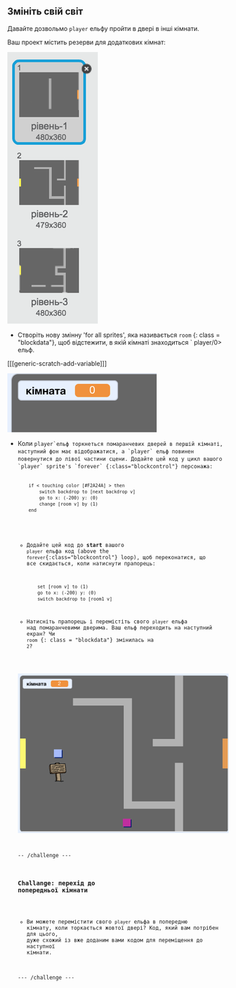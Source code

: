 ## Змініть свій світ

Давайте дозвольмо `player` ельфу пройти в двері в інші кімнати.

Ваш проект містить резерви для додаткових кімнат:

![скріншот](images/world-backdrops.png)

+ Створіть нову змінну 'for all sprites', яка називається `room` {: class = "blockdata"}, щоб відстежити, в якій кімнаті знаходиться ` player/0> ельф.</li>
</ul>

<p>[[[generic-scratch-add-variable]]]</p>

<p><img src="images/world-room.png" alt="скріншот" /></p>

<ul>
<li>Коли <code>player`ельф торкнеться помаранчевих дверей в першій кімнаті, наступний фон має відображатися, а `player` ельф повинен повернутися до лівої частини сцени. Додайте цей код у цикл вашого `player` sprite's `forever` {:class="blockcontrol"} персонажа:

```blocks
    if < touching color [#F2A24A] > then
        switch backdrop to [next backdrop v]
        go to x: (-200) y: (0)
        change [room v] by (1)
    end
```

+ Додайте цей код до **start** вашого `player` ельфа код (above the `forever`{:class="blockcontrol"} loop), щоб переконатися, що все скидається, коли натиснути прапорець:
    
    ```blocks
        set [room v] to (1)
        go to x: (-200) y: (0)
        switch backdrop to [room1 v]
    ```

+ Натисніть прапорець і перемістіть свого `player` ельфа над помаранчевими дверима. Ваш ельф переходить на наступний екран? Чи `room` {: class = "blockdata"} змінилась на ` 2 `?

![скріншот](images/world-room-test.png)

-- /challenge \---

### Challange: перехід до попередньої кімнати

+ Ви можете перемістити свого `player` ельфа в попередню кімнату, коли торкається жовтої двері? Код, який вам потрібен для цього, дуже схожий із вже доданим вами кодом для переміщення до наступної кімнати.

\--- /challenge \---